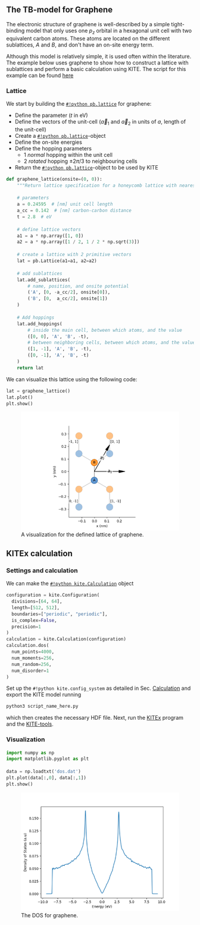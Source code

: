 ## The TB-model for Graphene

The electronic structure of graphene is well-described by a simple tight-binding model that only uses one $p_z$ orbital
in a hexagonal unit cell with two equivalent carbon atoms.
These atoms are located on the different sublattices, *A* and *B*, and don't have an on-site energy term.

Although this model is relatively simple, it is used often within the literature. The example below uses graphene to show how to construct a lattice with sublattices and perform a basic calculation using KITE.
The script for this example can be found [here](https://github.com/quantum-kite/kite/blob/313a00e54a9f9aa33b22886eaf97ce62aaec3996/examples/dos_graphene.py)

### Lattice
We start by building the [`#!python pb.lattice`][lattice] for graphene:

* Define the parameter ($t$ in eV)
* Define the vectors of the unit-cell ($\vec a_1$ and $\vec a_2$ in units of $a$, length of the unit-cell)
* Create a [`#!python pb.lattice`][lattice]-object
* Define the on-site energies
* Define the hopping parameters
    * 1 *normal* hopping within the unit cell
    * 2 *rotated* hopping $\pm 2 \pi/3$ to neighbouring cells
* Return the [`#!python pb.lattice`][lattice]-object to be used by KITE

``` python linenums="1"
def graphene_lattice(onsite=(0, 0)):
    """Return lattice specification for a honeycomb lattice with nearest neighbor hoppings"""

    # parameters
    a = 0.24595  # [nm] unit cell length
    a_cc = 0.142  # [nm] carbon-carbon distance
    t = 2.8  # eV

    # define lattice vectors
    a1 = a * np.array([1, 0])
    a2 = a * np.array([1 / 2, 1 / 2 * np.sqrt(3)])

    # create a lattice with 2 primitive vectors
    lat = pb.Lattice(a1=a1, a2=a2)

    # add sublattices
    lat.add_sublattices(
        # name, position, and onsite potential
        ('A', [0, -a_cc/2], onsite[0]),
        ('B', [0,  a_cc/2], onsite[1])
    )

    # Add hoppings
    lat.add_hoppings(
        # inside the main cell, between which atoms, and the value
        ([0, 0], 'A', 'B', -t),
        # between neighboring cells, between which atoms, and the value
        ([1, -1], 'A', 'B', -t),
        ([0, -1], 'A', 'B', -t)
    )
    return lat
```

We can visualize this lattice using the following code:

``` python linenums="1"
lat = graphene_lattice()
lat.plot()
plt.show()
```

<div>
  <figure>
    <img src="../../../assets/images/getting_started/graphene_example.png" style="width: 40em;"/>
    <figcaption>A visualization for the defined lattice of graphene.</figcaption>
  </figure>
</div>

## KITEx calculation
### Settings and calculation
We can make the [`#!python kite.Calculation`][calculation] object
``` python linenums="1"
configuration = kite.Configuration(
  divisions=[64, 64],
  length=[512, 512],
  boundaries=["periodic", "periodic"],
  is_complex=False,
  precision=1
)
calculation = kite.Calculation(configuration)
calculation.dos(
  num_points=4000,
  num_moments=256,
  num_random=256,
  num_disorder=1
)
```
Set up the `#!python kite.config_system` as detailed in Sec. [Calculation][calculation] and export the KITE model running
``` bash
python3 script_name_here.py
```
which then creates the necessary HDF file. Next, run the [KITEx][kitex] program and the [KITE-tools][kitetools].

### Visualization

``` python linenums="1"
import numpy as np
import matplotlib.pyplot as plt

data = np.loadtxt('dos.dat')
plt.plot(data[:,0], data[:,1])
plt.show()
```

<div>
  <figure>
    <img src="../../../assets/images/getting_started/first_calculation.png" style="width: 40em;" />
    <figcaption>The DOS for graphene.</figcaption>
  </figure>
</div>

[tutorial]: ../index.md
[calculation]: ../calculation.md
[getting_started]: ../index.md
[lattice]: https://docs.pybinding.site/en/stable/_api/pybinding.Lattice.html
[kitex]: ../../api/kitex.md
[kitetools]: ../../api/kite-tools.md